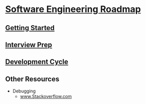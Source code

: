 # [Software Engineering Roadmap](https://github.com/unboagable/software-engineering-roadmap/blob/master/README.md#software-engineering-roadmap)

## [Getting Started](https://github.com/unboagable/software-engineering-roadmap/blob/master/Getting%20Started.md#getting-started)

## [Interview Prep](https://github.com/unboagable/software-engineering-roadmap/blob/master/Interview%20Prep.md)

## [Development Cycle](https://github.com/unboagable/software-engineering-roadmap/blob/master/Development%20Cycle.md)
  
## Other Resources

* Debugging
  * www.Stackoverflow.com


